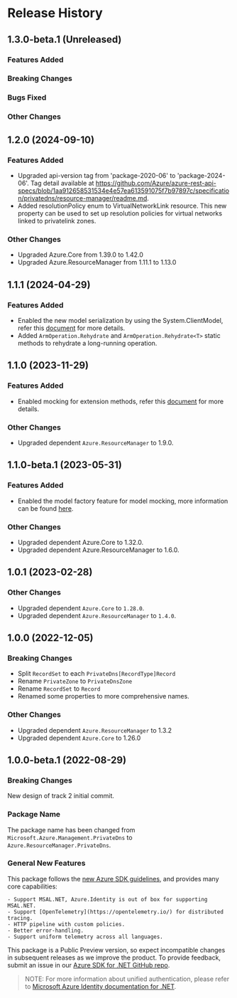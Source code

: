 # Release History

## 1.3.0-beta.1 (Unreleased)

### Features Added

### Breaking Changes

### Bugs Fixed

### Other Changes

## 1.2.0 (2024-09-10)

### Features Added

- Upgraded api-version tag from 'package-2020-06' to 'package-2024-06'. Tag detail available at https://github.com/Azure/azure-rest-api-specs/blob/1aa912658531534e4e57ea613591075f7b97897c/specification/privatedns/resource-manager/readme.md.
- Added resolutionPolicy enum to VirtualNetworkLink resource. This new property can be used to set up resolution policies for virtual networks linked to privatelink zones.

### Other Changes

- Upgraded Azure.Core from 1.39.0 to 1.42.0
- Upgraded Azure.ResourceManager from 1.11.1 to 1.13.0

## 1.1.1 (2024-04-29)

### Features Added

- Enabled the new model serialization by using the System.ClientModel, refer this [document](https://aka.ms/azsdk/net/mrw) for more details.
- Added `ArmOperation.Rehydrate` and `ArmOperation.Rehydrate<T>` static methods to rehydrate a long-running operation.

## 1.1.0 (2023-11-29)

### Features Added

- Enabled mocking for extension methods, refer this [document](https://aka.ms/azsdk/net/mocking) for more details.

### Other Changes

- Upgraded dependent `Azure.ResourceManager` to 1.9.0.

## 1.1.0-beta.1 (2023-05-31)

### Features Added

- Enabled the model factory feature for model mocking, more information can be found [here](https://azure.github.io/azure-sdk/dotnet_introduction.html#dotnet-mocking-factory-builder).

### Other Changes

- Upgraded dependent Azure.Core to 1.32.0.
- Upgraded dependent Azure.ResourceManager to 1.6.0.

## 1.0.1 (2023-02-28)

### Other Changes

- Upgraded dependent `Azure.Core` to `1.28.0`.
- Upgraded dependent `Azure.ResourceManager` to `1.4.0`.

## 1.0.0 (2022-12-05)

### Breaking Changes

 - Split `RecordSet` to each `PrivateDns[RecordType]Record`
 - Rename `PrivateZone` to `PrivateDnsZone`
 - Rename `RecordSet` to `Record`
 - Renamed some properties to more comprehensive names.

### Other Changes

 - Upgraded dependent `Azure.ResourceManager` to 1.3.2
 - Upgraded dependent `Azure.Core` to 1.26.0

## 1.0.0-beta.1 (2022-08-29)

### Breaking Changes

New design of track 2 initial commit.

### Package Name

The package name has been changed from `Microsoft.Azure.Management.PrivateDns` to `Azure.ResourceManager.PrivateDns`.

### General New Features

This package follows the [new Azure SDK guidelines](https://azure.github.io/azure-sdk/general_introduction.html), and provides many core capabilities:

    - Support MSAL.NET, Azure.Identity is out of box for supporting MSAL.NET.
    - Support [OpenTelemetry](https://opentelemetry.io/) for distributed tracing.
    - HTTP pipeline with custom policies.
    - Better error-handling.
    - Support uniform telemetry across all languages.

This package is a Public Preview version, so expect incompatible changes in subsequent releases as we improve the product. To provide feedback, submit an issue in our [Azure SDK for .NET GitHub repo](https://github.com/Azure/azure-sdk-for-net/issues).

> NOTE: For more information about unified authentication, please refer to [Microsoft Azure Identity documentation for .NET](https://docs.microsoft.com//dotnet/api/overview/azure/identity-readme?view=azure-dotnet).
